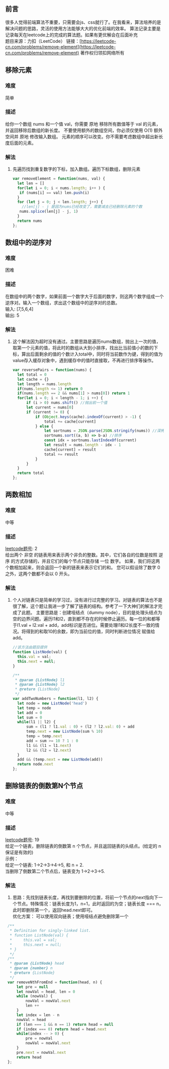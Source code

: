 ## 前言
很多人觉得前端算法不重要，只需要会js、css就行了。在我看来，算法培养的是解决问题的思路，灵活的使用方法能够大大的优化前端的效率。
算法记录主要是记录每天在leetcode上的完成的算法题。如果有更优解会在后面补充  
题目来源：力扣（LeetCode）
链接：[https://leetcode-cn.com/problems/remove-element](https://leetcode-cn.com/problems/remove-element)
著作权归领扣网络所有

## 移除元素
### 难度
简单

### 描述
给你一个数组 nums 和一个值 val，你需要 原地 移除所有数值等于 val 的元素，并返回移除后数组的新长度。
不要使用额外的数组空间，你必须仅使用 O(1) 额外空间并 原地 修改输入数组。
元素的顺序可以改变。你不需要考虑数组中超出新长度后面的元素。

### 解法
1. 先遍历找到重复数字的下标，加入数组。遍历下标数组，删除元素
   ```javascript
   var removeElement = function(nums, val) {
     let len = []
     for(let i = 0; i < nums.length; i++ ) {
      if (nums[i] == val) len.push(i)
     }
     for (let j = 0; j < len.length; j++) {
       //len[j] - j 是因为nums已经改变了，需要减去已经删除元素的个数
      nums.splice(len[j] - j, 1)
     }
     return nums
   };
   ```


## 数组中的逆序对
### 难度
困难

### 描述
在数组中的两个数字，如果前面一个数字大于后面的数字，则这两个数字组成一个逆序对。输入一个数组，求出这个数组中的逆序对的总数。  
输入: [7,5,6,4]  
输出: 5

### 解法
1. 这个解法因为超时没有通过。主要思路是遍历nums数组，抛出上一次的值，取第一个元素的值，将此时的数组从大到小排序，找出比当前值小的数的下标，算出后面剩余的值的个数计入total中，同时将当前数作为键，得到的值为value存入缓存对象中，遇到缓存中的值时直接取，不再进行排序等操作。
   ```javascript
   var reversePairs = function(nums) {
     let total = 0
     let cache = {}
     let length = nums.length
     if(nums.length <= 1) return 0
     if(nums.length == 2 && nums[1] > nums[0]) return 1
     for(let i = 0; i < length - 1; i ++) {
         if (i > 0) nums.shift() //抛出前一个值
         let current = nums[0]
         if (current != 0) {
             if (Object.keys(cache).indexOf(current) > -1) {
                 total += cache[current]
             } else {
                 let sortnums = JSON.parse(JSON.stringify(nums)) //深拷贝
                 sortnums.sort((a, b) => b-a) //排序
                 const idx = sortnums.lastIndexOf(current)
                 let result = nums.length - idx - 1
                 cache[current] = result
                 total += result
             }
         }
     }
     return total
   };
   ```




## 两数相加
### 难度
中等

### 描述
[leetcode题号](https://leetcode-cn.com/problems/add-two-numbers/): 2   
给出两个 非空 的链表用来表示两个非负的整数。其中，它们各自的位数是按照 逆序 的方式存储的，并且它们的每个节点只能存储 一位 数字。
如果，我们将这两个数相加起来，则会返回一个新的链表来表示它们的和。
您可以假设除了数字 0 之外，这两个数都不会以 0 开头。

### 解法
1. 个人对链表只是简单的学习过，没有进行过完整的学习。对链表的算法也不是很了解，这个题让我进一步了解了链表的结构。参考了一下大神们的解法才完成了此题。
   主要思路是：创建哑结点（dummy node），目的是处理头结点为空的边界问题。遍历l1和l2，直到都不存在的时候停止遍历。每一位的和都等于l1.val + l2.val + add，add标识是否进位。需要处理l1和l2长度不一致的情况。将得到的和取10的余数，即为当前位的值，同时判断进位情况 赋值给add。
   ```javascript
   //该方法由题目提供
   function ListNode(val) {
     this.val = val;
     this.next = null;
   }

   /**
    * @param {ListNode} l1
    * @param {ListNode} l2
    * @return {ListNode}
    */
   var addTwoNumbers = function(l1, l2) {
     let node = new ListNode('head')
     let temp = node
     let add = 0
     let sum = 0
     while(l1 || l2) {
         sum = (l1 ? l1.val : 0) + (l2 ? l2.val: 0) + add
         temp.next = new ListNode(sum % 10)
         temp = temp.next
         add = sum >= 10 ? 1 : 0
         l1 && (l1 = l1.next)
         l2 && (l2 = l2.next)
     }
     add && (temp.next = new ListNode(add))
     return node.next
   };
   ```


## 删除链表的倒数第N个节点
### 难度
中等
### 描述
[leetcode题号](https://leetcode-cn.com/problems/remove-nth-node-from-end-of-list/): 19   
给定一个链表，删除链表的倒数第 n 个节点，并且返回链表的头结点。(给定的 n 保证是有效的)   
示例：   
给定一个链表: 1->2->3->4->5, 和 n = 2.   
当删除了倒数第二个节点后，链表变为 1->2->3->5.

### 解法
1. 思路：先找到链表长度，再找到要删除的位置，将前一个节点的next指向下一个节点。特殊情况：链表长度为1，n=1，此时返回的为空；链表长度 === n，此时即删除第一个，返回head.next即可。   
   优化方案： 可以使用双向链表；使用哑结点避免删除第一个
  ```javascript
   /**
    * Definition for singly-linked list.
    * function ListNode(val) {
    *     this.val = val;
    *     this.next = null;
    * }
    */
   /**
    * @param {ListNode} head
    * @param {number} n
    * @return {ListNode}
    */
   var removeNthFromEnd = function(head, n) {
       let pre = null
       let nowVal = head, len = 0
       while (nowVal) {
           nowVal = nowVal.next
           len ++
       }
       let index = len - n
       nowVal = head
       if (len === 1 && n == 1) return head = null
       if (index === 0) return head = head.next
       while(index -- > 0) {
           pre = nowVal
           nowVal = nowVal.next
       }
       pre.next = nowVal.next
       return head
   };
  ```